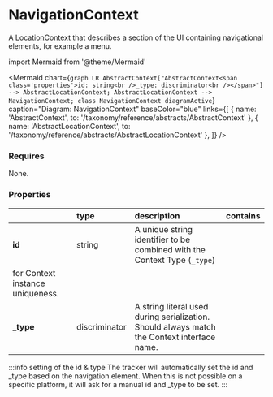 # NavigationContext

A [LocationContext](/taxonomy/reference/location-contexts/overview.md) that describes a section of the UI containing navigational elements, for example a menu.

import Mermaid from '@theme/Mermaid'

<Mermaid chart={`
    graph LR
      AbstractContext["AbstractContext<span class='properties'>id: string<br />_type: discriminator<br /></span>"] --> AbstractLocationContext;
      AbstractLocationContext --> NavigationContext;
    class NavigationContext diagramActive
  `}
  caption="Diagram: NavigationContext"
  baseColor="blue"
  links={[
    { name: 'AbstractContext', to: '/taxonomy/reference/abstracts/AbstractContext' },
    { name: 'AbstractLocationContext', to: '/taxonomy/reference/abstracts/AbstractLocationContext' },
  ]}
/>

### Requires

None.

### Properties

|           | type          | description                                                                                                 | contains |
|:----------|:--------------|:------------------------------------------------------------------------------------------------------------|:---------|
| **id**    | string        | A unique string identifier to be combined with the Context Type (`_type`) 
for Context instance uniqueness. |          |
| **_type** | discriminator | A string literal used during serialization. Should always match the Context interface name.                 |          |

:::info setting of the id & type
The tracker will automatically set the id and _type based on the navigation element. When this is not possible on a specific platform, it will ask for a manual id and _type to be set.
:::
